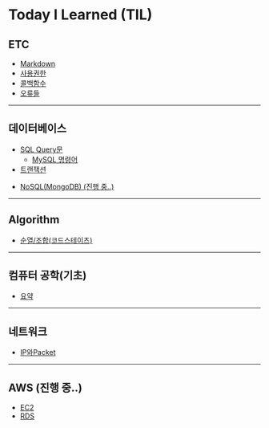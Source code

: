 # **Today I Learned (TIL)**

## ETC
* [Markdown](./til/ETC/Markdown.md)
* [사용권한](./til/ETC/사용권한.md)
* [콜백함수](./til/ETC/콜백함수.md)
* [오류들](./til/ETC/error.md)

___
## 데이터베이스
* [SQL Query문](./til/DB/SQL_Query.md)
  + [MySQL 명령어](./til/DB/MySQL_명령어.md)
* [트랜잭션](./til/DB/트랜잭션.md)
<!-- * [MVC](./til/DB/MVC.md)
* [ORM](./til/DB/ORM.md) -->
* [NoSQL(MongoDB) (진행 중..)](./til/DB/NoSQL.md)

___
## Algorithm
* [순열/조합(코드스테이츠)](./til/Algorithm/순열&조합.md)
<!-- * ___
## 인증/보안 (작성 중)
* [HTTPS](./til/인증보안/)
* [Cookie](./til/인증보안/)
* [Session](./til/인증보안/)
* [Token](./til/인증보안/)
* [OAuth](./til/인증보안/) -->
___
## 컴퓨터 공학(기초)
* [요약](./til/CS/checkpoint.md)

___
## 네트워크
* [IP와Packet](./til/네트워크/IP와Packet.md)

___
## AWS (진행 중..)
* [EC2](./til/AWS/EC2.md)
* [RDS](./til/AWS/RDS.md)



